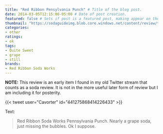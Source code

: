```yaml
---
title: "Red Ribbon Pensylvania Punch" # Title of the blog post.
date: 2014-03-05T12:15:00-05:00 # Date of post creation.
featured: false # Sets if post is a featured post, making appear on the home page side bar.
thumbnail: "https://sodaguideimg.blob.core.windows.net/content/review/thumbs/red-ribbon-pensylvania-punch.jpg" # Sets thumbnail image appearing inside card on homepage.
categories:
- other
ratings:
- ok
tags:
- Quite Sweet
- grape
- still
brands:
- Red Ribbon Soda Works
---
```


**NOTE:** This review is an early item I found in my old Twitter stream that counts as a soda review. It is not in the more useful later form of review but I am including it for posterity.

{{< tweet user="Cavorter" id="441275868414226433" >}}

Text:
> Red Ribbon Soda Works Pennsylvania Punch. Nearly a grape soda, just missing the bubbles. Ok I suppose.
